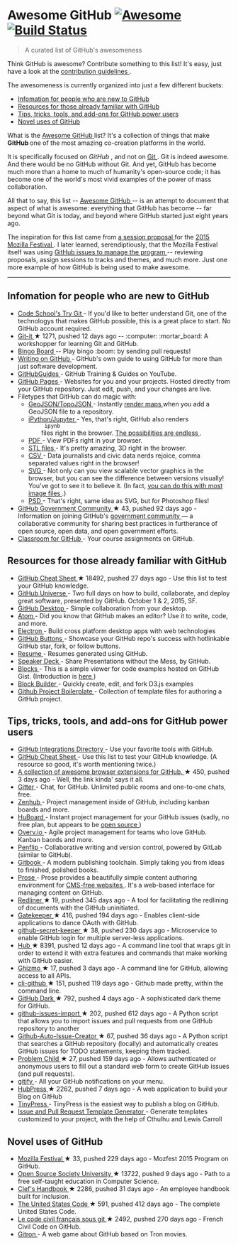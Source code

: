 <h1>
 Awesome GitHub
 <a href="https://github.com/sindresorhus/awesome">
  <img alt="Awesome" src="https://cdn.rawgit.com/sindresorhus/awesome/d7305f38d29fed78fa85652e3a63e154dd8e8829/media/badge.svg"/>
 </a>
 <a href="https://travis-ci.org/phillipadsmith/awesome-github">
  <img alt="Build Status" src="https://travis-ci.org/phillipadsmith/awesome-github.svg"/>
 </a>
</h1>
<blockquote>
 <p>
  A curated list of GitHub's awesomeness
 </p>
</blockquote>
<p>
 Think GitHub is awesome? Contribute something to this list! It's easy, just have a look at the
 <a href="CONTRIBUTING.md">
  contribution guidelines
 </a>
 .
</p>
<p>
 The awesomeness is currently organized into just a few different buckets:
</p>
<ul>
 <li>
  <a href="#infomation-for-people-who-are-new-to-github">
   Infomation for people who are new to GitHub
  </a>
 </li>
 <li>
  <a href="#resources-for-those-already-familiar-with-github">
   Resources for those already familiar with GitHub
  </a>
 </li>
 <li>
  <a href="#tips-tricks-tools-and-add-ons-for-github-power-users">
   Tips, tricks, tools, and add-ons for GitHub power users
  </a>
 </li>
 <li>
  <a href="#novel-uses-of-github">
   Novel uses of GitHub
  </a>
 </li>
</ul>
<p>
 What is the
 <a href="https://github.com/phillipadsmith/awesome-github">
  Awesome GitHub
 </a>
 list? It's a collection of things that make
 <strong>
  GitHub
 </strong>
 one of the most amazing co-creation platforms in the world.
</p>
<p>
 It is specifically focused on
 <em>
  GitHub
 </em>
 , and not on
 <a href="https://git-scm.com/">
  Git
 </a>
 . Git is indeed awesome. And there would be no GitHub without Git. And yet, GitHub has become much more than a home to much of humanity's open-source code; it has become one of the world's most vivid examples of the power of mass collaboration.
</p>
<p>
 All that to say, this list --
 <a href="https://github.com/phillipadsmith/awesome-github">
  Awesome GitHub
 </a>
 -- is an attempt to document that aspect of what is awesome: everything that GitHub has become -- far beyond what Git is today, and beyond where GitHub started just eight years ago.
</p>
<p>
 The inspiration for this list came from
 <a href="http://phillipadsmith.com/2015/09/github-gitdown.html">
  a session proposal
 </a>
 for the
 <a href="https://2015.mozillafestival.org/">
  2015 Mozilla Festival
 </a>
 . I later learned, serendiptiously, that the Mozilla Festival itself was using
 <a href="https://github.com/mozilla/mozfest-program">
  GitHub issues to manage the program
 </a>
 -- reviewing proposals, assign sessions to tracks and themes, and much more. Just one more example of how GitHub is being used to make awesome.
</p>
<hr/>
<h2>
 Infomation for people who are new to GitHub
</h2>
<ul>
 <li>
  <a href="https://try.github.io/levels/1/challenges/1">
   Code School's Try Git
  </a>
  - If you'd like to better understand Git, one of the technologys that makes GitHub possible, this is a great place to start. No GitHub account required.
 </li>
 <li>
  <a href="https://github.com/jlord/git-it">
   Git-it
  </a>
  <span>
   &#9733 1271, pushed 12 days ago
  </span>
  -- :computer: :mortar_board: A workshopper for learning Git and GitHub.
 </li>
 <li>
  <a href="">
   Bingo Board
  </a>
  -- Play bingo :boom: by sending pull requests!
 </li>
 <li>
  <a href="https://help.github.com/articles/writing-on-github/">
   Writing on GitHub
  </a>
  - GitHub's own guide to using GitHub for more than just software development.
 </li>
 <li>
  <a href="https://www.youtube.com/user/GitHubGuides">
   GitHubGuides
  </a>
  - GitHub Training & Guides on YouTube.
 </li>
 <li>
  <a href="https://pages.github.com/">
   GitHub Pages
  </a>
  - Websites for you and your projects.
Hosted directly from your GitHub repository. Just edit, push, and your changes are live.
 </li>
 <li>
  Filetypes that GitHub can do magic with:
  <ul>
   <li>
    <a href="https://github.com/blog/1528-there-s-a-map-for-that">
     GeoJSON/TopoJSON
    </a>
    - Instantly
    <a href="https://github.com/benbalter/dc-maps/blob/master/maps/embassies.geojson">
     render maps
    </a>
    when you add a GeoJSON file to a repository.
   </li>
   <li>
    <a href="https://github.com/blog/1995-github-jupyter-notebooks-3">
     iPython/Jupyter
    </a>
    - Yes, that's right, GitHub also renders
    <code>
     ipynb
    </code>
    files right in the browser.
    <a href="https://github.com/ipython/ipython/wiki/A-gallery-of-interesting-IPython-Notebooks">
     The possibilities are endless
    </a>
    .
   </li>
   <li>
    <a href="https://github.com/blog/1974-pdf-viewing">
     PDF
    </a>
    - View PDFs right in your browser.
   </li>
   <li>
    <a href="https://github.com/blog/1465-stl-file-viewing">
     STL files
    </a>
    - It's pretty amazing, 3D right in the browser.
   </li>
   <li>
    <a href="https://github.com/blog/1601-see-your-csvs">
     CSV
    </a>
    - Data journalists and civic data nerds rejoice, comma separated values right in the browser!
   </li>
   <li>
    <a href="https://github.com/blog/1902-svg-viewing-diffing">
     SVG
    </a>
    - Not only can you view scalable vector graphics in the browser, but you can see the difference between versions visually! You've got to see it to believe it.  (In fact,
    <a href="https://github.com/blog/817-behold-image-view-modes">
     you can do this with most image files
    </a>
    .)
   </li>
   <li>
    <a href="https://github.com/blog/1845-psd-viewing-diffing">
     PSD
    </a>
    - That's right, same idea as SVG, but for Photoshop files!
   </li>
  </ul>
 </li>
 <li>
  <a href="https://github.com/government/welcome">
   GitHub Government Community
  </a>
  <span>
   &#9733 43, pushed 92 days ago
  </span>
  - Information on joining GitHub's
  <a href="https://government.github.com/">
   government community
  </a>
  — a collaborative community for sharing best practices in furtherance of open source, open data, and open government efforts.
 </li>
 <li>
  <a href="https://classroom.github.com">
   Classroom for GitHub
  </a>
  - Your course assignments on GitHub.
 </li>
</ul>
<h2>
 Resources for those already familiar with GitHub
</h2>
<ul>
 <li>
  <a href="https://github.com/tiimgreen/github-cheat-sheet">
   GitHub Cheat Sheet
  </a>
  <span>
   &#9733 18492, pushed 27 days ago
  </span>
  - Use this list to test your GitHub knowledge.
 </li>
 <li>
  <a href="http://githubuniverse.com/">
   GitHub Universe
  </a>
  - Two full days on how to build, collaborate, and deploy
great software, presented by GitHub. October 1 & 2, 2015, SF.
 </li>
 <li>
  <a href="https://desktop.github.com/">
   GitHub Desktop
  </a>
  - Simple collaboration from your desktop.
 </li>
 <li>
  <a href="https://github.com/blog/2031-announcing-atom-1-0">
   Atom
  </a>
  - Did you know that GitHub makes an editor? Use it to write, code, and more.
 </li>
 <li>
  <a href="http://electron.atom.io/">
   Electron
  </a>
  - Build cross platform desktop apps with web technologies
 </li>
 <li>
  <a href="https://ghbtns.com/">
   GitHub Buttons
  </a>
  - Showcase your GitHub repo's success with hotlinkable GitHub star, fork, or follow buttons.
 </li>
 <li>
  <a href="http://resume.github.io/">
   Resume
  </a>
  - Resumes generated using GitHub.
 </li>
 <li>
  <a href="https://speakerdeck.com/">
   Speaker Deck
  </a>
  - Share Presentations without the Mess, by GitHub.
 </li>
 <li>
  <a href="http://bl.ocks.org/">
   Blocks
  </a>
  - This is a simple viewer for code examples hosted on GitHub Gist. (Introduction is
  <a href="http://bost.ocks.org/mike/block/">
   here
  </a>
  )
 </li>
 <li>
  <a href="http://blockbuilder.org/">
   Block Builder
  </a>
  - Quickly create, edit, and fork D3.js examples
 </li>
 <li>
  <a href="https://github.com/cez-aug/github-project-boilerplate">
   Github Project Boilerplate
  </a>
  - Collection of template files for authoring a GitHub project.
 </li>
</ul>
<h2>
 Tips, tricks, tools, and add-ons for GitHub power users
</h2>
<ul>
 <li>
  <a href="https://github.com/integrations">
   GitHub Integrations Directory
  </a>
  - Use your favorite tools with GitHub.
 </li>
 <li>
  <a href="https://github.com/tiimgreen/github-cheat-sheet">
   GitHub Cheat Sheet
  </a>
  - Use this list to test your GitHub knowledge. (A resource so good, it's worth mentioning twice.)
 </li>
 <li>
  <a href="https://github.com/stefanbuck/awesome-browser-extensions-for-github">
   A collection of awesome browser extensions for GitHub.
  </a>
  <span>
   &#9733 450, pushed 3 days ago
  </span>
  - Well, the link kinda' says it all.
 </li>
 <li>
  <a href="https://gitter.im/">
   Gitter
  </a>
  - Chat, for GitHub. Unlimited public rooms and one-to-one chats, free.
 </li>
 <li>
  <a href="https://www.zenhub.io/">
   Zenhub
  </a>
  - Project management inside of GitHub, including kanban boards and more.
 </li>
 <li>
  <a href="https://huboard.com/">
   HuBoard
  </a>
  - Instant project management for your GitHub issues (sadly, no free plan, but appears to be
  <a href="https://github.com/huboard/huboard-web">
   open source
  </a>
  )
 </li>
 <li>
  <a href="https://overv.io/">
   Overv.io
  </a>
  - Agile project management for teams who love GitHub. Kanban baords and more.
 </li>
 <li>
  <a href="https://www.penflip.com/">
   Penflip
  </a>
  - Collaborative writing and version control, powered by GitLab (similar to GitHub).
 </li>
 <li>
  <a href="https://www.gitbook.com/">
   Gitbook
  </a>
  - A modern publishing toolchain. Simply taking you from ideas to finished, polished books.
 </li>
 <li>
  <a href="http://prose.io/#about">
   Prose
  </a>
  - Prose provides a beautifully simple content authoring environment for
  <a href="https://developmentseed.org/blog/2012/07/27/build-cms-free-websites/">
   CMS-free websites
  </a>
  . It's a web-based interface for managing content on GitHub.
 </li>
 <li>
  <a href="https://github.com/benbalter/redliner">
   Redliner
  </a>
  <span>
   &#9733 19, pushed 345 days ago
  </span>
  - A tool for facilitating the redlining of documents with the GitHub uninitiated.
 </li>
 <li>
  <a href="https://github.com/prose/gatekeeper">
   Gatekeeper
  </a>
  <span>
   &#9733 416, pushed 194 days ago
  </span>
  - Enables client-side applications to dance OAuth with GitHub.
 </li>
 <li>
  <a href="https://github.com/HenrikJoreteg/github-secret-keeper">
   github-secret-keeper
  </a>
  <span>
   &#9733 38, pushed 230 days ago
  </span>
  - Microservice to enable GitHub login for multiple server-less applications.
 </li>
 <li>
  <a href="https://github.com/github/hub">
   Hub
  </a>
  <span>
   &#9733 8391, pushed 12 days ago
  </span>
  - A command line tool that wraps git in order to extend it with extra features and commands that make working with GitHub easier.
 </li>
 <li>
  <a href="https://github.com/jlevy/ghizmo">
   Ghizmo
  </a>
  <span>
   &#9733 17, pushed 3 days ago
  </span>
  - A command line for GitHub, allowing access to all APIs.
 </li>
 <li>
  <a href="https://github.com/harshasrinivas/cli-github">
   cli-github
  </a>
  <span>
   &#9733 151, pushed 119 days ago
  </span>
  - Github made pretty, within the command line.
 </li>
 <li>
  <a href="https://github.com/StylishThemes/Github-Dark">
   GitHub Dark
  </a>
  <span>
   &#9733 792, pushed 4 days ago
  </span>
  - A sophisticated dark theme for GitHub.
 </li>
 <li>
  <a href="https://github.com/IQAndreas/github-issues-import">
   github-issues-import
  </a>
  <span>
   &#9733 202, pushed 612 days ago
  </span>
  - A Python script that allows you to import issues and pull requests from one GitHub repository to another
 </li>
 <li>
  <a href="https://github.com/Ricky54326/Github-Auto-Issue-Creator">
   Github-Auto-Issue-Creator
  </a>
  <span>
   &#9733 67, pushed 36 days ago
  </span>
  - A Python script that searches a GitHub repository (locally) and automatically creates GitHub issues for TODO statements, keeping them tracked.
 </li>
 <li>
  <a href="https://github.com/benbalter/problem_child">
   Problem Child
  </a>
  <span>
   &#9733 27, pushed 159 days ago
  </span>
  - Allows authenticated or anonymous users to fill out a standard web form to create GitHub issues (and pull requests).
 </li>
 <li>
  <a href="http://gitify.io/">
   gitify
  </a>
  - All your GitHub notifications on your menu.
 </li>
 <li>
  <a href="https://github.com/HubPress/hubpress.io">
   HubPress
  </a>
  <span>
   &#9733 2262, pushed 7 days ago
  </span>
  - A web application to build your Blog on GitHub
 </li>
 <li>
  <a href="https://tinypress.co/">
   TinyPress
  </a>
  - TinyPress is the easiest way to publish a blog on GitHub.
 </li>
 <li>
  <a href="https://www.talater.com/open-source-templates/">
   Issue and Pull Request Template Generator
  </a>
  - Generate templates customized to your project, with the help of Cthulhu and Lewis Carroll
 </li>
</ul>
<h2>
 Novel uses of GitHub
</h2>
<ul>
 <li>
  <a href="https://github.com/mozilla/mozfest-program">
   Mozilla Festival
  </a>
  <span>
   &#9733 33, pushed 229 days ago
  </span>
  - Mozfest 2015 Program on GitHub.
 </li>
 <li>
  <a href="https://github.com/open-source-society/computer-science">
   Open Source Society University
  </a>
  <span>
   &#9733 13722, pushed 9 days ago
  </span>
  - Path to a free self-taught education in Computer Science.
 </li>
 <li>
  <a href="https://github.com/clef/handbook">
   Clef's Handbook
  </a>
  <span>
   &#9733 2286, pushed 31 days ago
  </span>
  - An employee handbook built for inclusion.
 </li>
 <li>
  <a href="https://github.com/divegeek/uscode">
   The United States Code
  </a>
  <span>
   &#9733 591, pushed 412 days ago
  </span>
  - The complete United States Code.
 </li>
 <li>
  <a href="https://github.com/steeve/france.code-civil">
   Le code civil français sous git
  </a>
  <span>
   &#9733 2492, pushed 270 days ago
  </span>
  - French Civil Code on GitHub.
 </li>
 <li>
  <a href="https://gitron.herokuapp.com">
   Gitron
  </a>
  - A web game about GitHub based on Tron movies.
 </li>
</ul>
